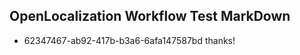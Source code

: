 ## OpenLocalization Workflow Test MarkDown
* 62347467-ab92-417b-b3a6-6afa147587bd thanks!

<!--HONumber=Sep16_HO1-->


